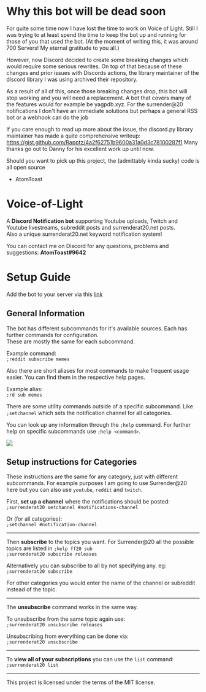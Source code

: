 # Why this bot will be dead soon

For quite some time now I have lost the time to work on Voice of Light. Still I was trying to at least spend the time to keep the bot up and running for those of you that used the bot. (At the moment of writing this, it was around 700 Servers! My eternal gratitude to you all.)

However, now Discord decided to create some breaking changes which would require some serious rewrites. On top of that because of these changes and prior issues with Discords actions, the library maintainer of the discord library I was using archived their repository.

As a result of all of this, once those breaking changes drop, this bot will stop working and you will need a replacement. A bot that covers many of the features would for example be yagpdb.xyz. For the surrender@20 notifications I don't have an immediate solutions but perhaps a general RSS bot or a webhook can do the job

If you care enough to read up more about the issue, the discord.py library maintainer has made a quite comprehensive writeup:
https://gist.github.com/Rapptz/4a2f62751b9600a31a0d3c78100287f1
Many thanks go out to Danny for his excellent work up until now.

Should you want to pick up this project, the (admittably kinda sucky) code is all open source

- AtomToast

# Voice-of-Light
A **Discord Notification bot** supporting Youtube uploads, Twitch and Youtube livestreams, subreddit posts and surrenderat20.net posts.  
Also a unique surrenderat20.net keyword notification system!

You can contact me on Discord for any questions, problems and suggestions: **AtomToast#9642**

# Setup Guide

Add the bot to your server via this [link](https://discordapp.com/api/oauth2/authorize?client_id=460410391290314752&scope=bot&permissions=19456)

## General Information

The bot has different subcommands for it's available sources. Each has further
commands for configuration.  
These are mostly the same for each subcommand.

Example command:  
`;reddit subscribe memes`

Also there are short aliases for most commands to make frequent usage easier.
You can find them in the respective help pages.

Example alias:  
`;rd sub memes`

There are some utility commands outside of a specific subcommand.
Like `;setchannel` which sets the notification channel for all categories.

You can look up any information through the `;help` command.
For further help on specific subcommands use `;help <command>`.

![](https://i.imgur.com/AQZ9m7V.png)

## Setup instructions for Categories

These instructions are the same for any category, just with different
subcommands. For example purposes I am going to use Surrender@20 here but you
can also use `youtube`, `reddit` and `twitch`.

First, **set up a channel** where the notifications should be posted:  
`;surrenderat20 setchannel #notifications-channel`

Or (for all categories):  
`;setchannel #notification-channel`

---

Then **subscribe** to the topics you want.
For Surrender@20 all the possible topics are listed in `;help ff20 sub`  
`;surrenderat20 subscribe releases`  

Alternatively you can subscribe to all by not specifying any.
eg:  
`;surrenderat20 subscribe`

For other categories you would enter the name of the channel or subreddit
instead of the topic.

---

The **unsubscribe** command works in the same way.  

To unsubscribe from the same topic again use:  
`;surrenderat20 unsubscribe releases`

Unsubscribing from everything can be done via:  
`;surrenderat20 unsubscribe`

---

To **view all of your subscriptions** you can use the `list` command:  
`;surrenderat20 list`

---

This project is licensed under the terms of the MIT license.
